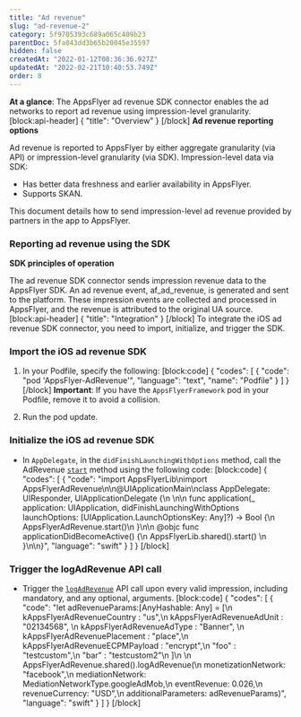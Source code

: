 ```yaml
---
title: "Ad revenue"
slug: "ad-revenue-2"
category: 5f9705393c689a065c409b23
parentDoc: 5fa043dd3b65b20045e35597
hidden: false
createdAt: "2022-01-12T08:36:36.927Z"
updatedAt: "2022-02-21T10:40:53.749Z"
order: 8
---
```

**At a glance**: The AppsFlyer ad revenue SDK connector enables the ad networks to report ad revenue using impression-level granularity.
[block:api-header]
{
  "title": "Overview"
}
[/block]
**Ad revenue reporting options**

Ad revenue is reported to AppsFlyer by either aggregate granularity (via API) or impression-level granularity (via SDK). Impression-level data via SDK:
- Has better data freshness and earlier availability in AppsFlyer.
- Supports SKAN. 

This document details how to send impression-level ad revenue provided by partners in the app to AppsFlyer. 

### Reporting ad revenue using the SDK

**SDK principles of operation**

The ad revenue SDK connector sends impression revenue data to the AppsFlyer SDK. An ad revenue event, af_ad_revenue, is generated and sent to the platform. These impression events are collected and processed in AppsFlyer, and the revenue is attributed to the original UA source.
[block:api-header]
{
  "title": "Integration"
}
[/block]
To integrate the iOS ad revenue SDK connector, you need to import, initialize, and trigger the SDK.

### Import the iOS ad revenue SDK

1. In your Podfile, specify the following: 
[block:code]
{
  "codes": [
    {
      "code": "pod 'AppsFlyer-AdRevenue'",
      "language": "text",
      "name": "Podfile"
    }
  ]
}
[/block]
**Important**: If you have the `AppsFlyerFramework` pod in your Podfile, remove it to avoid a collision.

2. Run the pod update.

### Initialize the iOS ad revenue SDK

- In `AppDelegate`, in the `didFinishLaunchingWithOptions` method, call the AdRevenue [`start`](https://dev.appsflyer.com/hc/docs/appsflyeradrevenue-1#start) method using the following code:
[block:code]
{
  "codes": [
    {
      "code": "import AppsFlyerLib\nimport AppsFlyerAdRevenue\n\n@UIApplicationMain\nclass AppDelegate: UIResponder, UIApplicationDelegate {\n  \n\n    func application(_ application: UIApplication, didFinishLaunchingWithOptions launchOptions: [UIApplication.LaunchOptionsKey: Any]?) -> Bool {\n       AppsFlyerAdRevenue.start()\n    }\n\n     @objc func applicationDidBecomeActive() {\n        AppsFlyerLib.shared().start()        \n    }\n\n}",
      "language": "swift"
    }
  ]
}
[/block]
### Trigger the logAdRevenue API call

- Trigger the [`logAdRevenue`](https://dev.appsflyer.com/hc/docs/appsflyeradrevenue-1#logadrevenue) API call upon every valid impression, including mandatory, and any optional, arguments.
[block:code]
{
  "codes": [
    {
      "code": "let adRevenueParams:[AnyHashable: Any] = [\n            kAppsFlyerAdRevenueCountry : \"us\",\n            kAppsFlyerAdRevenueAdUnit : \"02134568\",     \n            kAppsFlyerAdRevenueAdType : \"Banner\",  \n            kAppsFlyerAdRevenuePlacement : \"place\",\n            kAppsFlyerAdRevenueECPMPayload : \"encrypt\",\n            \"foo\" : \"testcustom\",\n            \"bar\" : \"testcustom2\"\n        ]\n        \n        AppsFlyerAdRevenue.shared().logAdRevenue(\n            monetizationNetwork: \"facebook\",\n            mediationNetwork: MediationNetworkType.googleAdMob,\n            eventRevenue: 0.026,\n            revenueCurrency: \"USD\",\n            additionalParameters: adRevenueParams)",
      "language": "swift"
    }
  ]
}
[/block]